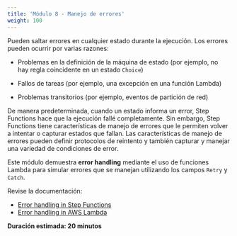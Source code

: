 ```yaml
---
title: 'Módulo 8 - Manejo de errores'
weight: 100
---
```

Pueden saltar errores en cualquier estado durante la ejecución. Los errores pueden ocurrir por varias razones:

- Problemas en la definición de la máquina de estado (por ejemplo, no hay regla coincidente en un estado `Choice`)

- Fallos de tareas (por ejemplo, una excepción en una función Lambda)

- Problemas transitorios (por ejemplo, eventos de partición de red)

De manera predeterminada, cuando un estado informa un error, Step Functions hace que la ejecución fallé completamente. Sin embargo, Step Functions tiene características de manejo de errores que le permiten volver a intentar o capturar estados que fallan. Las características de manejo de errores pueden definir protocolos de reintento y también capturar y manejar una variedad de condiciones de error.

Este módulo demuestra **error handling** mediante el uso de funciones Lambda para simular errores que se manejan utilizando los campos `Retry` y `Catch`.

Revise la documentación:
- [Error handling in Step Functions](https://docs.aws.amazon.com/step-functions/latest/dg/concepts-error-handling.html)
- [Error handling in AWS Lambda](https://docs.aws.amazon.com/lambda/latest/dg/invocation-retries.html)

**Duración estimada: 20 minutos**
